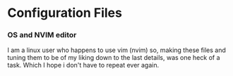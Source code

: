 # Configuration Files
### OS and NVIM editor
I am a linux user who happens to use vim (nvim) so, making these files and tuning them to be of my liking down to the last details, was one heck of a task. Which I hope i don't have to repeat ever again. 

